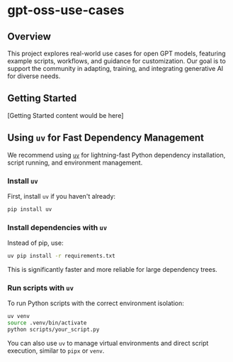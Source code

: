 # gpt-oss-use-cases

## Overview
This project explores real-world use cases for open GPT models, featuring example scripts, workflows, and guidance for customization. Our goal is to support the community in adapting, training, and integrating generative AI for diverse needs.

## Getting Started

[Getting Started content would be here]

## Using `uv` for Fast Dependency Management

We recommend using [`uv`](https://github.com/astral-sh/uv) for lightning-fast Python dependency installation, script running, and environment management.

### Install `uv`

First, install `uv` if you haven't already:
```bash
pip install uv
```

### Install dependencies with `uv`

Instead of pip, use:
```bash
uv pip install -r requirements.txt
```

This is significantly faster and more reliable for large dependency trees.

### Run scripts with `uv`

To run Python scripts with the correct environment isolation:
```bash
uv venv
source .venv/bin/activate
python scripts/your_script.py
```

You can also use `uv` to manage virtual environments and direct script execution, similar to `pipx` or `venv`.
